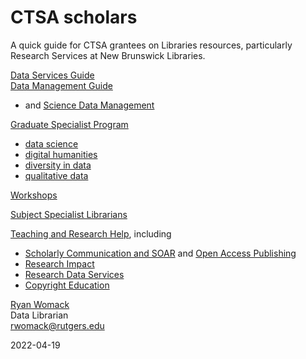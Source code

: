 # CTSA scholars
A quick guide for CTSA grantees on Libraries resources, particularly Research Services at New Brunswick Libraries.

[Data Services Guide](https://libguides.rutgers.edu/data)  
[Data Management Guide](https://libguides.rutgers.edu/datamanagement)  
- and [Science Data Management](https://libguides.rutgers.edu/grad_sciencedata)

[Graduate Specialist Program](https://libguides.rutgers.edu/graduatespecialist)  
- [data science](https://libguides.rutgers.edu/datascience)
- [digital humanities](https://libguides.rutgers.edu)
- [diversity in data](https://libguides.rutgers.edu/datadiversity)
- [qualitative data](https://libguides.rutgers.edu)

[Workshops](https://libcal.rutgers.edu/nblworkshops)

[Subject Specialist Librarians](https://libraries.rutgers.edu/)

[Teaching and Research Help](https://www.libraries.rutgers.edu/new-brunswick/teaching-research-help), including  
- [Scholarly Communication and SOAR](https://www.libraries.rutgers.edu/research-tools-and-services/open-access-scholarship) and [Open Access Publishing](https://www.libraries.rutgers.edu/research-tools-and-services/open-access-publishing-opportunities-rutgers-researchers)
- [Research Impact](https://www.libraries.rutgers.edu/research-tools-and-services/research-impact)
- [Research Data Services](https://www.libraries.rutgers.edu/new-brunswick/teaching-research-help/research-data-services)
- [Copyright Education](https://www.libraries.rutgers.edu/research-tools-and-services/copyright-guidance)



[Ryan Womack](https://ryanwomack.com)  
Data Librarian  
rwomack@rutgers.edu

2022-04-19


